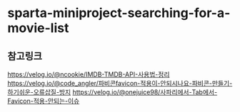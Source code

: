 # sparta-miniproject-searching-for-a-movie-list

## 참고링크

https://velog.io/@ncookie/IMDB-TMDB-API-사용법-정리
https://velog.io/@code_angler/파비콘favicon-적용이-안되시나요-파비콘-만들기-하기쉬운-오류삽질-방지
https://velog.io/@onejuice98/사파리에서-Tab에서-Favicon-적용-안되는-이슈
